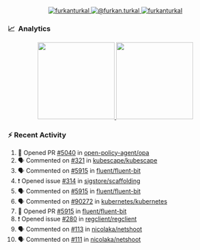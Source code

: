 <p align="center">
  <a href="https://linkedin.com/in/furkanturkal" target="blank">
    <img src="https://img.shields.io/badge/linkedin-%230077B5.svg?&style=for-the-badge&logo=linkedin&logoColor=white" alt="furkanturkal" />
  </a>
  <a href="https://medium.com/@furkan.turkal" target="blank">
    <img src="https://img.shields.io/badge/medium-%2312100E.svg?&style=for-the-badge&logo=medium&logoColor=white" alt="@furkan.turkal" />
  </a>
  <a href="https://twitter.com/furkanturkaI" target="blank">
    <img src="https://img.shields.io/badge/Twitter-1DA1F2?style=for-the-badge&logo=twitter&logoColor=white" alt="furkanturkaI" />
  </a>
</p>

### 📈 &nbsp;Analytics

<p align="center">
  <a href="https://coderstats.net/github/#Dentrax">
    <img height="180em" src="https://github-readme-stats-eight-theta.vercel.app/api?username=Dentrax&show_icons=true&theme=algolia&include_all_commits=true&count_private=true&line_height=26"/>
    <img height="180em" src="https://github-readme-stats-eight-theta.vercel.app/api/top-langs/?username=Dentrax&layout=compact&langs_count=8&theme=algolia&line_height=26"/>
  </a>
</p>

### :zap: Recent Activity

<!--START_SECTION:activity-->
1. 💪 Opened PR [#5040](https://github.com/open-policy-agent/opa/pull/5040) in [open-policy-agent/opa](https://github.com/open-policy-agent/opa)
2. 🗣 Commented on [#321](https://github.com/kubescape/kubescape/issues/321) in [kubescape/kubescape](https://github.com/kubescape/kubescape)
3. 🗣 Commented on [#5915](https://github.com/fluent/fluent-bit/issues/5915) in [fluent/fluent-bit](https://github.com/fluent/fluent-bit)
4. ❗️ Opened issue [#314](https://github.com/sigstore/scaffolding/issues/314) in [sigstore/scaffolding](https://github.com/sigstore/scaffolding)
5. 🗣 Commented on [#5915](https://github.com/fluent/fluent-bit/issues/5915) in [fluent/fluent-bit](https://github.com/fluent/fluent-bit)
6. 🗣 Commented on [#90272](https://github.com/kubernetes/kubernetes/issues/90272) in [kubernetes/kubernetes](https://github.com/kubernetes/kubernetes)
7. 💪 Opened PR [#5915](https://github.com/fluent/fluent-bit/pull/5915) in [fluent/fluent-bit](https://github.com/fluent/fluent-bit)
8. ❗️ Opened issue [#280](https://github.com/regclient/regclient/issues/280) in [regclient/regclient](https://github.com/regclient/regclient)
9. 🗣 Commented on [#113](https://github.com/nicolaka/netshoot/issues/113) in [nicolaka/netshoot](https://github.com/nicolaka/netshoot)
10. 🗣 Commented on [#111](https://github.com/nicolaka/netshoot/issues/111) in [nicolaka/netshoot](https://github.com/nicolaka/netshoot)
<!--END_SECTION:activity-->
